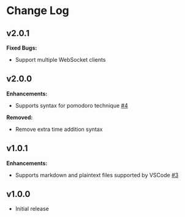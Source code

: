 # Change Log

## v2.0.1

**Fixed Bugs:**

- Support multiple WebSocket clients

## v2.0.0

**Enhancements:**

- Supports syntax for pomodoro technique [#4](https://github.com/seachicken/vscode-pomodoro-edit/issues/4)

**Removed:**

- Remove extra time addition syntax

## v1.0.1

**Enhancements:**

- Supports markdown and plaintext files supported by VSCode [#3](https://github.com/seachicken/vscode-pomodoro-edit/issues/3)

## v1.0.0

- Initial release
